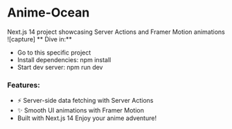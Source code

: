 # Anime-Ocean
Next.js 14 project showcasing Server Actions and Framer Motion animations
![capture]
** Dive in:**
- Go to this specific project
- Install dependencies: npm install
- Start dev server: npm run dev
### Features:
- ⚡️ Server-side data fetching with Server Actions
- ✨ Smooth UI animations with Framer Motion
- Built with Next.js 14
Enjoy your anime adventure!
